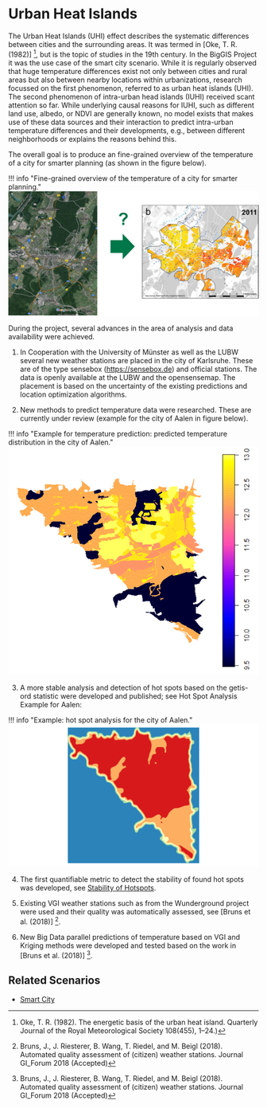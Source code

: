 # Urban Heat Islands

The Urban Heat Islands (UHI) effect describes the systematic differences between cities and the surrounding areas. It was termed in [Oke, T. R. (1982)] [^Oke, T. R.], but is the topic of studies in the 19th century. In the BigGIS Project it was the use case of the smart city scenario. While it is regularly observed that huge temperature differences exist not only between cities and rural areas but also
between nearby locations within urbanizations, research focussed on the first phenomenon, referred to as urban heat islands (UHI). The second phenomenon of intra-urban head islands (IUHI) received scant attention so far. While underlying causal reasons for IUHI, such as different land use, albedo, or NDVI are generally known, no model exists that makes use of these data sources and their interaction to predict intra-urban temperature differences and their developments, e.g., between different neighborhoods or explains the reasons behind this.

The overall goal is to produce an fine-grained overview of the temperature of a city for smarter planning (as shown in the figure below).

!!! info "Fine-grained overview of the temperature of a city for smarter planning."
    ![](urban-heat-island_fig1.png)

During the project, several advances in the area of analysis and data availability were achieved.

1)	In Cooperation with the University of Münster as well as the LUBW several new weather stations are placed in the city of Karlsruhe. These are of the type sensebox (https://sensebox.de) and official stations. The data is openly available at the LUBW and the opensensemap. The placement is based on the uncertainty of the existing predictions and location optimization algorithms.

2)	New methods to predict temperature data were researched. These are currently under review (example for the city of Aalen in figure below).

!!! info "Example for temperature prediction: predicted temperature distribution in the city of Aalen."
    ![](urban-heat-island_fig2.png)

3)	A more stable analysis and detection of hot spots based on the getis-ord statistic were developed and published; see Hot Spot Analysis
Example for Aalen:

!!! info "Example: hot spot analysis for the city of Aalen."
    ![](urban-heat-island_fig3.png)

4)	The first quantifiable metric to detect the stability of found hot spots was developed, see [Stability of Hotspots](../../methods/soh.md).

5)	Existing VGI weather stations such as from the Wunderground project were used and their quality was automatically assessed, see [Bruns et al. (2018)] [^Bruns et al. (2018)].

6)	New Big Data parallel predictions of temperature based on VGI and Kriging methods were developed and tested based on the work in [Bruns et al. (2018)] [^Bruns et al. (2018)].

## Related Scenarios

  - [Smart City](../scenarios/smartcity)


[^Oke, T. R.]: Oke, T. R. (1982). The energetic basis of the urban heat island. Quarterly Journal of the Royal Meteorological Society 108(455), 1–24.)

[^Bruns et al. (2018)]: Bruns, J., J. Riesterer, B. Wang, T. Riedel, and M. Beigl (2018). Automated quality assessment of (citizen) weather stations. Journal GI_Forum 2018 (Accepted)
